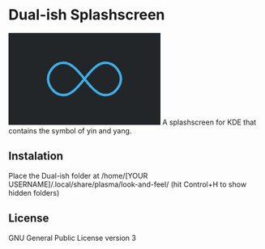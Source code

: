 # Dual-ish Splashscreen

<img src="contents/previews/splash.png">
A splashscreen for KDE that contains the symbol of yin and yang.


## Instalation

Place the Dual-ish folder at /home/[YOUR USERNAME]/.local/share/plasma/look-and-feel/ (hit Control+H to show hidden folders)


## License

GNU General Public License version 3
